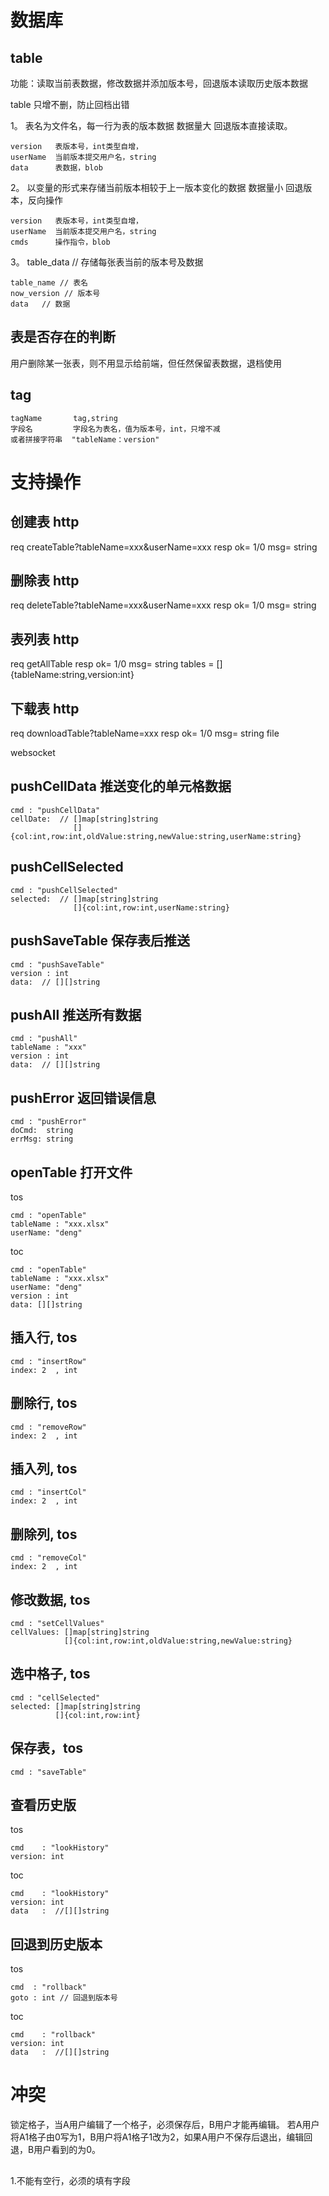 # 数据库

## table
功能：读取当前表数据，修改数据并添加版本号，回退版本读取历史版本数据

table 只增不删，防止回档出错

1。
表名为文件名，每一行为表的版本数据
数据量大
回退版本直接读取。
```
version   表版本号，int类型自增，
userName  当前版本提交用户名，string
data      表数据，blob
```

2。
以变量的形式来存储当前版本相较于上一版本变化的数据
数据量小
回退版本，反向操作
```
version   表版本号，int类型自增，
userName  当前版本提交用户名，string
cmds      操作指令，blob
```

3。
table_data // 存储每张表当前的版本号及数据
```
table_name // 表名
now_version // 版本号
data   // 数据
```


## 表是否存在的判断
用户删除某一张表，则不用显示给前端，但任然保留表数据，退档使用

## tag
```
tagName       tag,string
字段名         字段名为表名，值为版本号，int，只增不减
或者拼接字符串  "tableName：version"  
```

# 支持操作

## 创建表 http
req  createTable?tableName=xxx&userName=xxx
resp ok= 1/0
     msg= string

## 删除表 http
req  deleteTable?tableName=xxx&userName=xxx
resp ok= 1/0
     msg= string

## 表列表 http
req  getAllTable
resp ok= 1/0
     msg= string
     tables = []{tableName:string,version:int}
        
## 下载表 http
req  downloadTable?tableName=xxx
resp ok= 1/0
     msg= string
     file
        
websocket

## pushCellData 推送变化的单元格数据
```
cmd : "pushCellData"
cellDate:  // []map[string]string 
              []{col:int,row:int,oldValue:string,newValue:string,userName:string}
```

## pushCellSelected
```
cmd : "pushCellSelected"
selected:  // []map[string]string 
              []{col:int,row:int,userName:string}
```

## pushSaveTable 保存表后推送
```
cmd : "pushSaveTable"
version : int
data:  // [][]string
```

## pushAll 推送所有数据
```
cmd : "pushAll"
tableName : "xxx"
version : int
data:  // [][]string
```

## pushError 返回错误信息
```
cmd : "pushError"
doCmd:  string
errMsg: string            
```

## openTable 打开文件
tos
```
cmd : "openTable"
tableName : "xxx.xlsx"
userName: "deng"
```

toc
```
cmd : "openTable"
tableName : "xxx.xlsx"
userName: "deng"
version : int
data: [][]string
```

## 插入行, tos
```
cmd : "insertRow"
index: 2  , int
```

## 删除行, tos
```
cmd : "removeRow"
index: 2  , int
```

## 插入列, tos
```
cmd : "insertCol"
index: 2  , int
```

## 删除列, tos
```
cmd : "removeCol"
index: 2  , int
```

## 修改数据, tos
```
cmd : "setCellValues"
cellValues: []map[string]string
            []{col:int,row:int,oldValue:string,newValue:string}
```

## 选中格子, tos
```
cmd : "cellSelected"
selected: []map[string]string
          []{col:int,row:int}
```

## 保存表，tos
```
cmd : "saveTable"
```


## 查看历史版
tos
```
cmd    : "lookHistory"
version: int
```

toc
```
cmd    : "lookHistory"
version: int
data   :  //[][]string
```

## 回退到历史版本
tos
```
cmd  : "rollback"
goto : int // 回退到版本号
```

toc
```
cmd    : "rollback"
version: int
data   :  //[][]string
```

 
 # 冲突
 
锁定格子，当A用户编辑了一个格子，必须保存后，B用户才能再编辑。
若A用户将A1格子由0写为1，B用户将A1格子1改为2，如果A用户不保存后退出，编辑回退，B用户看到的为0。


## 
1.不能有空行，必须的填有字段